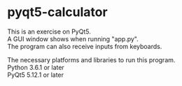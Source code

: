 # pyqt5-calculator
This is an exercise on PyQt5.<br>
A GUI window shows when running "app.py".<br>
The program can also receive inputs from keyboards.

The necessary platforms and libraries to run this program.<br>
Python 3.6.1 or later<br>
PyQt5 5.12.1 or later<br>
